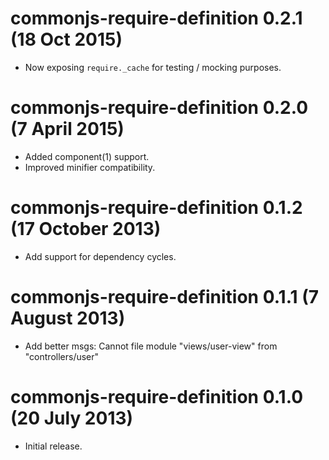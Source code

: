 # commonjs-require-definition 0.2.1 (18 Oct 2015)
* Now exposing `require._cache` for testing / mocking purposes.

# commonjs-require-definition 0.2.0 (7 April 2015)
* Added component(1) support.
* Improved minifier compatibility.

# commonjs-require-definition 0.1.2 (17 October 2013)
* Add support for dependency cycles.

# commonjs-require-definition 0.1.1 (7 August 2013)
* Add better msgs: Cannot file module "views/user-view" from "controllers/user"

# commonjs-require-definition 0.1.0 (20 July 2013)
* Initial release.
